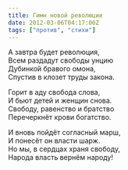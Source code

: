 ```yaml
---
title: Гимн новой революции
date: 2012-03-06T04:17:00Z
tags: ["против", "стихи"]
---
```


А завтра будет революция,  
Всем раздадут свободы унцию  
Дубинкой бравого омона,  
Спустив в клозет труды закона.  

Горит в аду свобода слова,  
И бьют детей и женщин снова.  
Свободу, равенство и братство  
Перечеркнёт крови богатство.  

И вновь пойдёт согласный марш,  
И понесёт он власти шарж.  
Но мы, в сердцах храня свободу,  
Народа власть вернём народу!  
